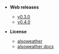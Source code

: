 - **Web releases**
  - [v0.3.0](/releases/web/v0.3.0)
  - [v0.4.0](/releases/web/v0.4.0)

- **License**
  - [alsoweather](/LICENSE)
  - [alsoweather docs](/LICENSE)
